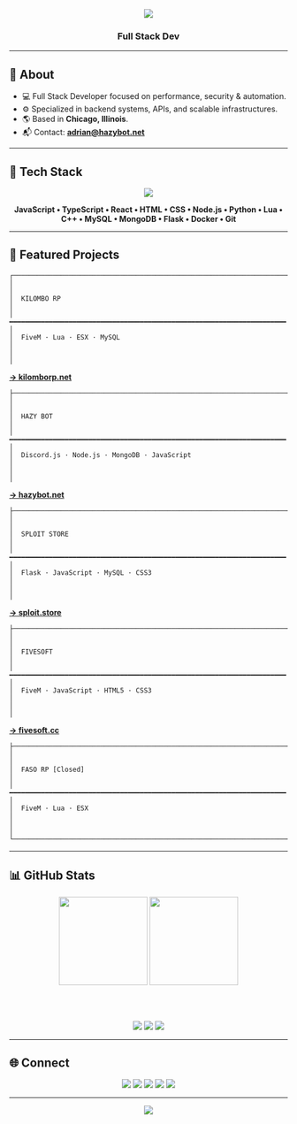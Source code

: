 <div align="center">

<img src="https://capsule-render.vercel.app/api?type=waving&color=0:0f172a,100:1e3a8a&height=200&section=header&text=Adrian%20⚡&fontSize=45&fontColor=ffffff&animation=fadeIn" />

### Full Stack Dev

</div>

---

## 🧠 About

- 💻 Full Stack Developer focused on performance, security & automation.  
- ⚙️ Specialized in backend systems, APIs, and scalable infrastructures.  
- 🌎 Based in **Chicago, Illinois**.  
- 📬 Contact: **adrian@hazybot.net**

---

## 🧩 Tech Stack

<div align="center">

<img src="https://skillicons.dev/icons?i=js,ts,react,html,css,nodejs,python,lua,cpp,mysql,mongodb,flask,docker,git&theme=dark&perline=7" />

<br>

**JavaScript • TypeScript • React • HTML • CSS • Node.js • Python • Lua • C++ • MySQL • MongoDB • Flask • Docker • Git**

</div>

---

## 🚀 Featured Projects

<div align="left">

```
┌─────────────────────────────────────────────────────────────────────────────┐
│                                                                             │
│  KILOMBO RP                                                                 │
│  ━━━━━━━━━━━━━━━━━━━━━━━━━━━━━━━━━━━━━━━━━━━━━━━━━━━━━━━━━━━━━━━━━━━━━━     │
│  FiveM · Lua · ESX · MySQL                                                  │
│                                                                             │
```
**[→ kilomborp.net](https://kilomborp.net)**

```
├─────────────────────────────────────────────────────────────────────────────┤
│                                                                             │
│  HAZY BOT                                                                   │
│  ━━━━━━━━━━━━━━━━━━━━━━━━━━━━━━━━━━━━━━━━━━━━━━━━━━━━━━━━━━━━━━━━━━━━━━     │
│  Discord.js · Node.js · MongoDB · JavaScript                                │
│                                                                             │
```
**[→ hazybot.net](https://hazybot.net)**

```
├─────────────────────────────────────────────────────────────────────────────┤
│                                                                             │
│  SPLOIT STORE                                                               │
│  ━━━━━━━━━━━━━━━━━━━━━━━━━━━━━━━━━━━━━━━━━━━━━━━━━━━━━━━━━━━━━━━━━━━━━━     │
│  Flask · JavaScript · MySQL · CSS3                                          │
│                                                                             │
```
**[→ sploit.store](https://sploit.store)**

```
├─────────────────────────────────────────────────────────────────────────────┤
│                                                                             │
│  FIVESOFT                                                                   │
│  ━━━━━━━━━━━━━━━━━━━━━━━━━━━━━━━━━━━━━━━━━━━━━━━━━━━━━━━━━━━━━━━━━━━━━━     │
│  FiveM · JavaScript · HTML5 · CSS3                                          │
│                                                                             │
```
**[→ fivesoft.cc](https://fivesoft.cc)**

```
├─────────────────────────────────────────────────────────────────────────────┤
│                                                                             │
│  FASO RP [Closed]                                                           │
│  ━━━━━━━━━━━━━━━━━━━━━━━━━━━━━━━━━━━━━━━━━━━━━━━━━━━━━━━━━━━━━━━━━━━━━━     │
│  FiveM · Lua · ESX                                                          │
│                                                                             │
└─────────────────────────────────────────────────────────────────────────────┘
```

</div>

---

## 📊 GitHub Stats

<div align="center">

<img src="https://github-readme-stats.vercel.app/api?username=4drixn&show_icons=true&theme=tokyonight&hide_border=true" height="160" />
<img src="https://github-readme-streak-stats.herokuapp.com/?user=4drixn&theme=tokyonight&hide_border=true" height="160" />

<br><br>

<img src="https://komarev.com/ghpvc/?username=4drixn&color=1e3a8a&style=for-the-badge" />
<img src="https://img.shields.io/github/followers/4drixn?label=Followers&style=for-the-badge&color=1e3a8a"/>
<img src="https://img.shields.io/github/stars/4drixn?label=Stars&style=for-the-badge&color=1e3a8a"/>

</div>

---

## 🌐 Connect

<div align="center">

<a href="mailto:adrian@hazybot.net"><img src="https://img.shields.io/badge/Email-1e3a8a?style=for-the-badge&logo=gmail&logoColor=white"/></a>
<a href="https://hazybot.net"><img src="https://img.shields.io/badge/HazyBot-1e3a8a?style=for-the-badge&logo=discord&logoColor=white"/></a>
<a href="https://kilomborp.net"><img src="https://img.shields.io/badge/KilomboRP-0f172a?style=for-the-badge&logo=fivem&logoColor=white"/></a>
<a href="https://sploit.store"><img src="https://img.shields.io/badge/Sploit%20Store-0f172a?style=for-the-badge&logo=vercel&logoColor=white"/></a>
<a href="https://fivesoft.cc"><img src="https://img.shields.io/badge/FiveSoft-0f172a?style=for-the-badge&logo=codeforces&logoColor=white"/></a>

</div>

---

<div align="center">

<img src="https://capsule-render.vercel.app/api?type=waving&color=0:1e3a8a,100:0f172a&height=120&section=footer" />

</div>
